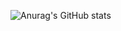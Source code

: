 ![Anurag's GitHub stats](https://github-readme-stats.vercel.app/api?username=SyafaHadyan&count_private=true&show_icons=true&theme=dark#gh-dark-mode-only)
